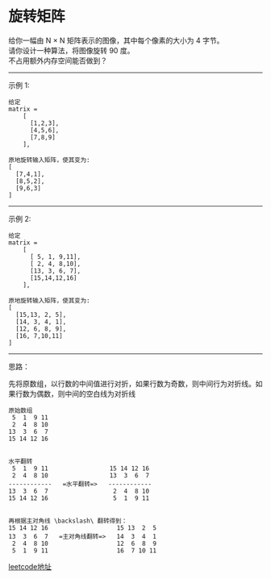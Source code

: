 # 旋转矩阵
给你一幅由 N × N 矩阵表示的图像，其中每个像素的大小为 4 字节。  
请你设计一种算法，将图像旋转 90 度。  
不占用额外内存空间能否做到？

---
示例 1:  
```text
给定
matrix = 
    [
      [1,2,3],
      [4,5,6],
      [7,8,9]
    ],
```

```text
原地旋转输入矩阵，使其变为:
[
  [7,4,1],
  [8,5,2],
  [9,6,3]
]
```  

---
示例 2:  
```text
给定 
matrix =
    [
      [ 5, 1, 9,11],
      [ 2, 4, 8,10],
      [13, 3, 6, 7],
      [15,14,12,16]
    ], 
```
```text
原地旋转输入矩阵，使其变为:
[
  [15,13, 2, 5],
  [14, 3, 4, 1],
  [12, 6, 8, 9],
  [16, 7,10,11]
]
```

---
思路：

先将原数组，以行数的中间值进行对折，如果行数为奇数，则中间行为对折线。如果行数为偶数，则中间的空白线为对折线  

```text
原始数组
 5  1  9 11
 2  4  8 10
13  3  6  7
15 14 12 16


水平翻转
 5  1  9 11                 15 14 12 16
 2  4  8 10                 13  3  6  7
------------   =水平翻转=>   ------------
13  3  6  7                  2  4  8 10
15 14 12 16                  5  1  9 11


再根据主对角线 \backslash\ 翻转得到：
15 14 12 16                   15 13  2  5
13  3  6  7   =主对角线翻转=>   14  3  4  1
 2  4  8 10                   12  6  8  9
 5  1  9 11                   16  7 10 11
```


[leetcode地址](https://leetcode-cn.com/problems/rotate-matrix-lcci/)
